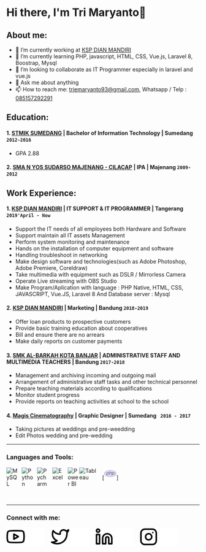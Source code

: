 # Hi there, I'm Tri Maryanto👋
## About me:
- 🔭 I’m currently working at [KSP DIAN MANDIRI](https://www.dianmandiri.id)
- 🌱 I’m currently learning PHP, javascript, HTML, CSS, Vue.js, Laravel 8, Boostrap, Mysql
- 👯 I’m looking to collaborate as IT Programmer especially in laravel and vue.js
- 💬 Ask me about anything
- 📫 How to reach me: triemaryanto93@gmail.com, Whatsapp / Telp : [085157292291](https://wa.me/085157392291)

## Education:

#### 1. [STMIK SUMEDANG](https://fti.unsap.ac.id/) | Bachelor of Information Technology | Sumedang `2012-2016`
   - GPA 2.88
   
 #### 2. [SMA N YOS SUDARSO MAJENANG - CILACAP](https://web.facebook.com/smayosma/?_rdc=1&_rdr) | IPA | Majenang `2009-2012`

## Work Experience:
#### 1. [KSP DIAN MANDIRI](https://www.dianmandiri.id) | IT SUPPORT & IT PROGRAMMER | Tangerang `2019'April - Now`
   - Support the IT needs of all employees both Hardware and Software
   - Support maintain all IT assets Management
   - Perform system monitoring and maintenance
   - Hands on the installation of computer equipment and software
   - Handling troubleshoot in networking 
   - Make design software and technologies(such as Adobe Photoshop, Adobe Premiere, Coreldraw)
   - Take multimedia with equipment such as DSLR / Mirrorless Camera
   - Operate Live streaming with OBS Studio
   - Make Program/Aplication with language : PHP Native, HTML, CSS, JAVASCRIPT, Vue.JS, Laravel 8 And Database server : Mysql
#### 2. [KSP DIAN MANDIRI](https://www.dianmandiri.id) | Marketing | Bandung `2018-2019`
   - Offer loan products to prospective customers
   - Provide basic training education about cooperatives
   - Bill and ensure there are no arrears
   - Make daily reports on customer payments
#### 3. [SMK AL-BARKAH KOTA BANJAR](https://web.facebook.com/smkalbarakahkotabanjar/?_rdc=1&_rdr) | ADMINISTRATIVE STAFF AND MULTIMEDIA TEACHERS | Bandung `2017-2018`
   - Management and archiving incoming and outgoing mail
   - Arrangement of administrative staff tasks and other technical personnel
   - Prepare teaching materials according to qualifications
   - Monitor student progress
   - Provide reports on teaching activities at school to the school
#### 4. [Magis Cinematography](https://www.instagram.com/explore/tags/magiscinematography/?hl=en) | Graphic Designer | Sumedang ` 2016 - 2017`
   - Taking pictures at weddings and pre-weedding
   - Edit Photos wedding and pre-wedding
---

### Languages and Tools:
[![website](./img/icons8-php-logo.svg)]
[<img align="left" alt="MySQL" width="30px" src="https://cdn.jsdelivr.net/gh/devicons/devicon/icons/mysql/mysql-original.svg" style="padding-right:10px;" />][webdev]
[<img align="left" alt="Python" width="30px" src="https://www.php.net/images/logos/php-logo.svg" style="padding-right:10px;" />][webdev]
[<img align="left" alt="Pycharm" width="30px" src="https://upload.wikimedia.org/wikipedia/commons/thumb/1/1d/PyCharm_Icon.svg/220px-PyCharm_Icon.svg.png" style="padding-right:10px;" />][webdev]
[<img align="left" alt="Excel" width="30px" src="https://is2-ssl.mzstatic.com/image/thumb/Purple126/v4/a8/fd/5a/a8fd5a84-c6f1-355f-3b9f-6e86598efaa3/XCEL.png/1200x630bb.png" style="padding-right:10px;" />][webdev]
[<img align="left" alt="Power BI" width="30px" src="https://powerbi.microsoft.com/pictures/application-logos/svg/powerbi.svg" style="padding-right:0px;" />][webdev]
[<img align="left" alt="Tableau" width="50px" src="https://logos-world.net/wp-content/uploads/2021/10/Tableau-Symbol.png" style="padding-right:10px;" />][webdev]

<br />
<br />

---
### Connect with me:

[![website](./img/youtube-light.svg)](https://www.youtube.com/channel/UC22xix7qvwpYWnSQ5QEYtAQ#gh-light-mode-only)
[![website](./img/youtube-dark.svg)](https://www.youtube.com/channel/UC22xix7qvwpYWnSQ5QEYtAQ#gh-dark-mode-only)
&nbsp;&nbsp;
[![website](./img/twitter-light.svg)](https://twitter.com/vincentwwidyan#gh-light-mode-only)
[![website](./img/twitter-dark.svg)](https://twitter.com/vincentwwidyan#gh-dark-mode-only)
&nbsp;&nbsp;
[![website](./img/linkedin-light.svg)](https://www.linkedin.com/in/vincentwidyan#gh-light-mode-only)
[![website](./img/linkedin-dark.svg)](https://www.linkedin.com/in/vincentwidyan#gh-dark-mode-only)
&nbsp;&nbsp;
[![website](./img/instagram-light.svg)](https://instagram.com/vincentwwidyan#gh-light-mode-only)
[![website](./img/instagram-dark.svg)](https://instagram.com/vincentwwidyan#gh-dark-mode-only)



[webdev]: https://github.com/triemaryanto/triemaryanto
